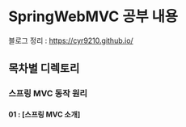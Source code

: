# SpringWebMVC 공부 내용
블로그 정리 : https://cyr9210.github.io/
   
##  목차별 디렉토리

### 스프링 MVC 동작 원리
#### 01 : [스프링 MVC 소개]


